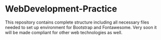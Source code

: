 # WebDevelopment-Practice
This repository contains complete structure including all necessary files needed to set up environment for Bootstrap and Fontawesome. Very soon it will be made compliant for other web technologies as well.
